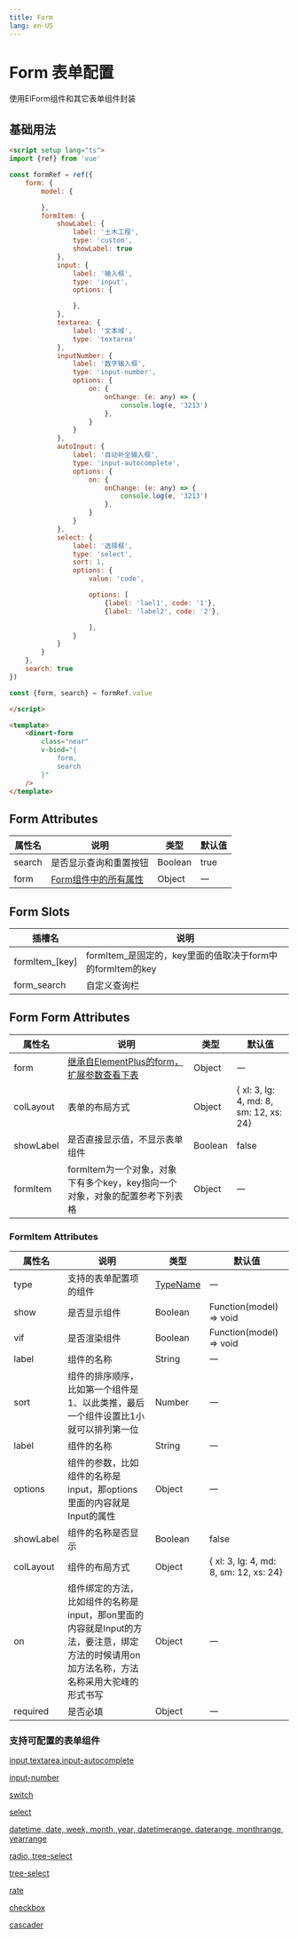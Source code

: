 ```yaml
---
title: Form
lang: en-US
---
```

# Form 表单配置

使用ElForm组件和其它表单组件封装

## 基础用法

```html
<script setup lang="ts">
import {ref} from 'vue'

const formRef = ref({
    form: {
        model: {

        },
        formItem: {
            showLabel: {
                label: '土木工程',
                type: 'custom',
                showLabel: true
            },
            input: {
                label: '输入框',
                type: 'input',
                options: {

                },
            },
            textarea: {
                label: '文本域',
                type: 'textarea'
            },
            inputNumber: {
                label: '数字输入框',
                type: 'input-number',
                options: {
                    on: {
                        onChange: (e: any) => {
                            console.log(e, '3213')
                        },
                    }
                }
            },
            autoInput: {
                label: '自动补全输入框',
                type: 'input-autocomplete',
                options: {
                    on: {
                        onChange: (e: any) => {
                            console.log(e, '3213')
                        },
                    }
                }
            },
            select: {
                label: '选择框',
                type: 'select',
                sort: 1,
                options: {
                    value: 'code',

                    options: [
                        {label: 'lael1', code: '1'},
                        {label: 'label2', code: '2'},

                    ],
                }
            }
        }
    },
    search: true
})

const {form, search} = formRef.value

</script>

<template>
    <dinert-form
        class="near"
        v-bind="{
            form,
            search
        }"
    />
</template>
```

## Form Attributes
| 属性名 | 说明                                                                                       | 类型    | 默认值 |
| ------ | ------------------------------------------------------------------------------------------ | ------- | ------ |
| search | 是否显示查询和重置按钮                                                                     | Boolean | true   |
| form   | [Form组件中的所有属性](https://element-plus.org/zh-CN/component/form.html#form-attributes) | Object  | 一     |


## Form Slots

| 插槽名         | 说明                                                      |
| -------------- | --------------------------------------------------------- |
| formItem_[key] | formItem_是固定的，key里面的值取决于form中的formItem的key |
| form_search    | 自定义查询栏                                              |

## Form Form Attributes
| 属性名    | 说明                                                                                                            | 类型    | 默认值                                 |
| --------- | --------------------------------------------------------------------------------------------------------------- | ------- | -------------------------------------- |
| form      | [继承自ElementPlus的form，扩展参数查看下表](https://element-plus.org/zh-CN/component/form.html#form-attributes) | Object  | 一                                     |
| colLayout | 表单的布局方式                                                                                                  | Object  | { xl: 3, lg: 4, md: 8, sm: 12, xs: 24} |
| showLabel | 是否直接显示值，不显示表单组件                                                                                  | Boolean | false                                  |
| formItem  | formItem为一个对象，对象下有多个key，key指向一个对象，对象的配置参考下列表格                                    | Object  | 一                                     |


### FormItem Attributes
| 属性名    | 说明                                                                                                                                       | 类型                        | 默认值                                 |
| --------- | ------------------------------------------------------------------------------------------------------------------------------------------ | --------------------------- | -------------------------------------- |
| type      | 支持的表单配置项的组件                                                                                                                     | [TypeName](#支持的表单组件) | 一                                     |
| show      | 是否显示组件                                                                                                                               | Boolean                     | Function(model) => void                |
| vif       | 是否渲染组件                                                                                                                               | Boolean                     | Function(model) => void                |
| label     | 组件的名称                                                                                                                                 | String                      | 一                                     |
| sort      | 组件的排序顺序，比如第一个组件是1、以此类推，最后一个组件设置比1小就可以排列第一位                                                         | Number                      | 一                                     |
| label     | 组件的名称                                                                                                                                 | String                      | 一                                     |
| options   | 组件的参数，比如组件的名称是input，那options里面的内容就是Input的属性                                                                      | Object                      | 一                                     |
| showLabel | 组件的名称是否显示                                                                                                                         | Boolean                     | false                                  |
| colLayout | 组件的布局方式                                                                                                                             | Object                      | { xl: 3, lg: 4, md: 8, sm: 12, xs: 24} |
| on        | 组件绑定的方法，比如组件的名称是input，那on里面的内容就是Input的方法，要注意，绑定方法的时候请用on加方法名称，方法名称采用大驼峰的形式书写 | Object                      | 一                                     |
| required  | 是否必填                                                                                                                                   | Object                      | 一                                     |




### 支持可配置的表单组件

[input,textarea,input-autocomplete](https://element-plus.org/zh-CN/component/input.html#attributes)


[input-number](https://element-plus.org/zh-CN/component/input-number.html#attributes)

[switch](https://element-plus.org/zh-CN/component/switch.html#attributes)

[select](https://element-plus.org/zh-CN/component/select.html#select-attributes)

[datetime, date, week, month, year, datetimerange, daterange, monthrange, yearrange](https://element-plus.org/zh-CN/component/date-picker.html#attributes)

[radio, tree-select](https://element-plus.org/zh-CN/component/radio.html#radio-attributes)

[tree-select](https://element-plus.org/zh-CN/component/tree-select.html#attributes)

[rate](https://element-plus.org/zh-CN/component/rate.html#attributes)

[checkbox](https://element-plus.org/zh-CN/component/checkbox.html#checkbox-attributes)

[cascader](https://element-plus.org/zh-CN/component/cascader.html#cascader-attributes)